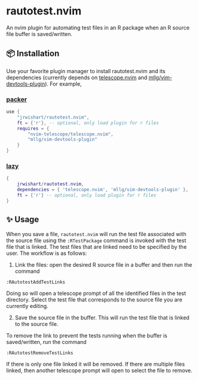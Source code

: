 # rautotest.nvim

An nvim plugin for automating test files in an R package when an R source file buffer is saved/written.

## 📦 Installation

Use your favorite plugin manager to install rautotest.nvim and its dependencies (currently depends on [telescope.nvim](https://github.com/nvim-telescope/telescope.nvim) and [mllg/vim-devtools-plugin](https://github.com/mllg/vim-devtools-plugin)). For example,

### [packer](https://github.com/wbthomason/packer.nvim)

```lua
use {
    "jrwishart/rautotest.nvim",
    ft = {'r'}, -- optional, only load plugin for r files
    requires = {
        "nvim-telescope/telescope.nvim",
        "mllg/vim-devtools-plugin"
    }
}
```

### [lazy](https://github.com/folke/lazy.nvim)

```lua
{
    jrwishart/rautotest.nvim,
    dependencies = { 'telescope.nvim', 'mllg/vim-devtools-plugin' },
    ft = {'r'} -- optional, only load plugin for r files
}
```

## ✨ Usage

When you save a file, `rautotest.nvim` will run the test file associated with the source file using the `:RTestPackage` command is invoked with the test file that is linked. The test files that are linked need to be specified by the user. The workflow is as follows:

1. Link the files: open the desired R source file in a buffer and then run the command

```
:RAutotestAddTestLinks
```

Doing so will open a telescope prompt of all the identified files in the test directory. Select the test file that corresponds to the source file you are currently editing.

2. Save the source file in the buffer. This will run the test file that is linked to the source file.


To remove the link to prevent the tests running when the buffer is saved/written, run the command

```
:RAutotestRemoveTestLinks
```

If there is only one file linked it will be removed. If there are multiple files linked, then another telescope prompt will open to select the file to remove.
